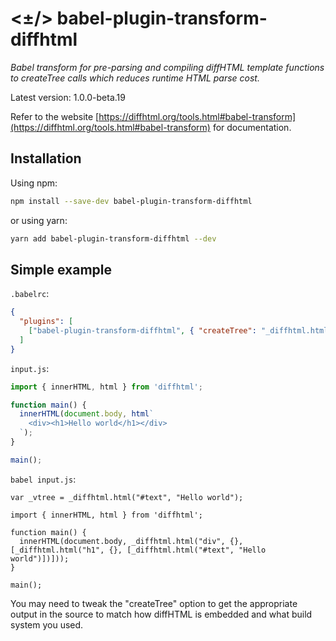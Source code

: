 # <±/> babel-plugin-transform-diffhtml

*Babel transform for pre-parsing and compiling diffHTML template functions to
createTree calls which reduces runtime HTML parse cost.*

Latest version: 1.0.0-beta.19

Refer to the website [https://diffhtml.org/tools.html#babel-transform](https://diffhtml.org/tools.html#babel-transform) for documentation.

## Installation

Using npm:

```sh
npm install --save-dev babel-plugin-transform-diffhtml
```

or using yarn:

```sh
yarn add babel-plugin-transform-diffhtml --dev
```

## Simple example

`.babelrc`:

```json
{
  "plugins": [
    ["babel-plugin-transform-diffhtml", { "createTree": "_diffhtml.html" }]
  ]
}
```

`input.js`:

```js
import { innerHTML, html } from 'diffhtml';

function main() {
  innerHTML(document.body, html`
    <div><h1>Hello world</h1></div>
  `);
}

main();
```

`babel input.js`:

```
var _vtree = _diffhtml.html("#text", "Hello world");

import { innerHTML, html } from 'diffhtml';

function main() {
  innerHTML(document.body, _diffhtml.html("div", {}, [_diffhtml.html("h1", {}, [_diffhtml.html("#text", "Hello world")])]));
}

main();
```

You may need to tweak the "createTree" option to get the appropriate output in
the source to match how diffHTML is embedded and what build system you used.
